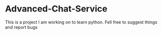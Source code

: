 # Advanced-Chat-Service
This is a project I am working on to learn python. Fell free to suggest things and report bugs
